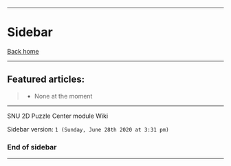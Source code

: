 
***

# Sidebar

[Back home](https://github.com/seanpm2001/SNU_2D_PuzzleCenter/wiki/)

***

## Featured articles:

> * None at the moment

***

SNU 2D Puzzle Center module Wiki

Sidebar version: `1 (Sunday, June 28th 2020 at 3:31 pm)`

### End of sidebar

***
